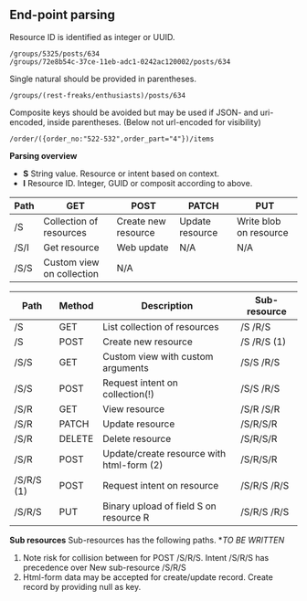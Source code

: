 ## End-point parsing
Resource ID is identified as integer or UUID.

    /groups/5325/posts/634
    /groups/72e8b54c-37ce-11eb-adc1-0242ac120002/posts/634

Single natural should be provided in parentheses.

    /groups/(rest-freaks/enthusiasts)/posts/634

Composite keys should be avoided but may be used if JSON- and uri-encoded, inside parentheses. (Below not url-encoded for visibility)

    /order/({order_no:"522-532",order_part="4"})/items

**Parsing overview**
- __S__ String value. Resource or intent based on context.
- __I__ Resource ID. Integer, GUID or composit according to above.

| Path       | GET                       | POST                       | PATCH                       | PUT                       |
| ---------- | ------------------------- | -------------------------- | --------------------------- | ------------------------- |
| /S         | Collection of resources   | Create new resource        | Update resource             | Write blob on resource    |
| /S/I       | Get resource              | Web update                 | N/A                         | N/A                       |
| /S/S       | Custom view on collection | N/A                        |                             |                           |


| Path       | Method | Description                                  | Sub-resource           |
| ---------- | ------ | -------------------------------------------- | ---------------------- |
| /S         | GET    | List collection of resources                 | /S /R/S                |
| /S         | POST   | Create new resource                          | /S /R/S (1)            |
| /S/S       | GET    | Custom view with custom arguments            | /S/S /R/S              |
| /S/S       | POST   | Request intent on collection(!)              | /S/S /R/S              |
| /S/R       | GET    | View resource                                | /S/R /S/R              |
| /S/R       | PATCH  | Update resource                              | /S/R/S/R               |
| /S/R       | DELETE | Delete resource                              | /S/R/S/R               |
| /S/R       | POST   | Update/create resource with html-form (2)    | /S/R/S/R               |
| /S/R/S (1) | POST	  | Request intent on resource                   | /S/R/S /R/S            |
| /S/R/S     | PUT    | Binary upload of field S on resource R       | /S/R/S /R/S            |

**Sub resources**
Sub-resources has the following paths.
**TO BE WRITTEN*

1) Note risk for collision between for POST /S/R/S. Intent /S/R/S has precedence over New sub-resource /S/R/S
2) Html-form data may be accepted for create/update record. Create record by providing null as key.
